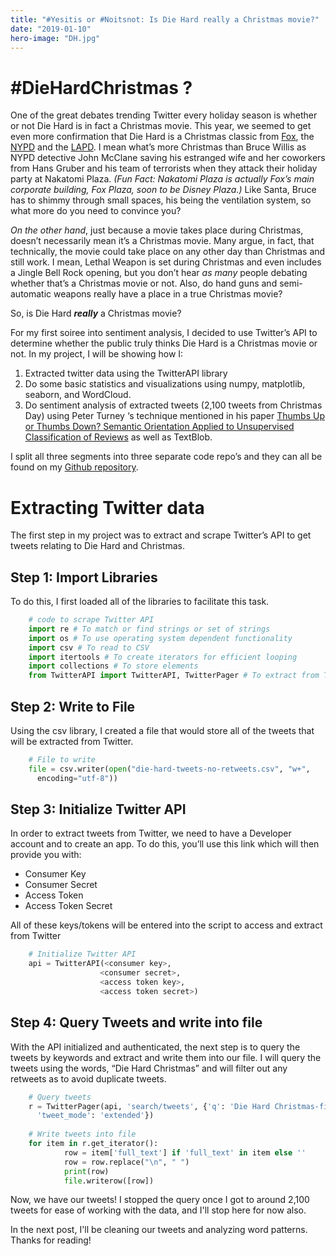 ```yaml
---
title: "#Yesitis or #Noitsnot: Is Die Hard really a Christmas movie?"
date: "2019-01-10"
hero-image: "DH.jpg"
---
```


# #DieHardChristmas ? 

One of the great debates trending Twitter every holiday season is whether or not Die Hard is in fact a Christmas movie. This year, we seemed to get even more confirmation that Die Hard is a Christmas classic from [Fox](https://www.youtube.com/watch?v=4Wi28Vsi_ZU), the [NYPD](https://twitter.com/NYPDnews/status/1077236447848075264) and the [LAPD](https://twitter.com/LAPDHQ/status/1077250973926535169). I mean what’s more Christmas than Bruce Willis as NYPD detective John McClane saving his estranged wife and her coworkers from Hans Gruber and his team of terrorists when they attack their holiday party at Nakatomi Plaza. *(Fun Fact: Nakatomi Plaza is actually Fox’s main corporate building, Fox Plaza, soon to be Disney Plaza.)* Like Santa, Bruce has to shimmy through small spaces, his being the ventilation system, so what more do you need to convince you? 

*On the other hand*, just because a movie takes place during Christmas, doesn’t necessarily mean it’s a Christmas movie. Many argue, in fact, that technically, the movie could take place on any other day than Christmas and still work. I mean, Lethal Weapon is set during Christmas and even includes a Jingle Bell Rock opening, but you don’t hear *as many* people debating whether that’s a Christmas movie or not. Also, do hand guns and semi-automatic weapons really have a place in a true Christmas movie? 

So, is Die Hard ***really*** a Christmas movie?

For my first soiree into sentiment analysis, I decided to use Twitter’s API to determine whether the public truly thinks Die Hard is a Christmas movie or not. In my project, I will be showing how I: 

  1. Extracted twitter data using the TwitterAPI library
  2. Do some basic statistics and visualizations using numpy, matplotlib, seaborn, and WordCloud.
  3. Do sentiment analysis of extracted tweets (2,100 tweets from Christmas Day) using Peter Turney ‘s technique mentioned in his paper [Thumbs Up or Thumbs Down? Semantic Orientation Applied to Unsupervised Classification of Reviews](https://arxiv.org/abs/cs/0212032) as well as TextBlob. 

I split all three segments into three separate code repo’s and they can all be found on my [Github repository](https://github.com/amyksu/).

# Extracting Twitter data

The first step in my project was to extract and scrape Twitter’s API to get tweets relating to Die Hard and Christmas. 


## Step 1: Import Libraries

To do this, I first loaded all of the libraries to facilitate this task. 

```python
    # code to scrape Twitter API
    import re # To match or find strings or set of strings
    import os # To use operating system dependent functionality
    import csv # To read to CSV
    import itertools # To create iterators for efficient looping
    import collections # To store elements 
    from TwitterAPI import TwitterAPI, TwitterPager # To extract from Twitter's API
```

## Step 2: Write to File

Using the csv library, I created a file that would store all of the tweets that will be extracted from Twitter.

```python
    # File to write
    file = csv.writer(open("die-hard-tweets-no-retweets.csv", "w+", 
      encoding="utf-8"))
```

## Step 3: Initialize Twitter API

In order to extract tweets from Twitter, we need to have a Developer account and to create an app. To do this, you’ll use this link which will then provide you with:

  - Consumer Key
  - Consumer Secret
  - Access Token
  - Access Token Secret 

All of these keys/tokens will be entered into the script to access and extract from Twitter

```python
    # Initialize Twitter API
    api = TwitterAPI(<consumer key>,
                    <consumer secret>,
                    <access token key>,
                    <access token secret>)
```

## Step 4: Query Tweets and write into file 

With the API initialized and authenticated, the next step is to query the tweets by keywords and extract and write them into our file. I will query the tweets using the words, “Die Hard Christmas” and will filter out any retweets as to avoid duplicate tweets. 

```python
    # Query tweets
    r = TwitterPager(api, 'search/tweets', {'q': 'Die Hard Christmas-filter:retweets', 
      'tweet_mode': 'extended'})
    
    # Write tweets into file
    for item in r.get_iterator():
            row = item['full_text'] if 'full_text' in item else ''
            row = row.replace("\n", " ")
            print(row)
            file.writerow([row])
```

Now, we have our tweets! I stopped the query once I got to around 2,100 tweets for ease of working with the data, and I'll stop here for now also. 

In the next post, I'll be cleaning our tweets and analyzing word patterns. Thanks for reading! 
